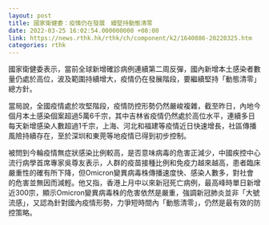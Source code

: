 ```yaml
---
layout: post
title: 國家衛健委：疫情仍在發展　續堅持動態清零
date: 2022-03-25 16:02:54.000000000 +08:00
link: https://news.rthk.hk/rthk/ch/component/k2/1640886-20220325.htm
categories: rthk
---
```


國家衛健委表示，當前全球新增確診病例連續第二周反彈，國內新增本土感染者數量仍處於高位，波及範圍持續增大，疫情仍在發展階段，要繼續堅持「動態清零」總方針。

當局說，全國疫情處於攻堅階段，疫情防控形勢仍然嚴峻複雜，截至昨日，內地今個月本土感染個案超過5萬6千宗，其中吉林省疫情仍然處於高位水平，連續多日每天新增感染人數超過1千宗，上海、河北和福建等疫情近日快速增長，社區傳播風險持續存在，至於深圳和東莞等地疫情已得到初步控制。

被問到今輪疫情無症狀感染比例較高，是否意味病毒的危害正減少，中國疾控中心流行病學首席專家吳尊友表示，人群的疫苗接種比例和免疫力越來越高，患者臨床嚴重性的確有所下降，但Omicron變異病毒株傳播速度快、感染人數多，對社會的危害並無因而減輕。他又指，香港上月中以來新冠死亡病例，最高峰時單日新增近300宗，顯示Omicron變異病毒株的危害依然是嚴重，強調新冠肺炎並非「大號流感」，又認為針對國內疫情形勢，力爭短時間內「動態清零」，仍然是最有效的防控策略。
